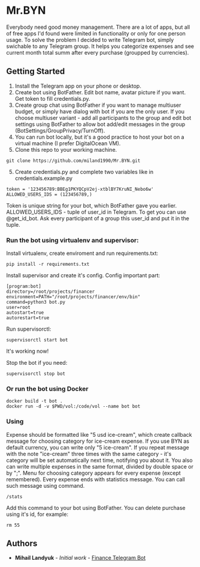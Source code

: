 # Mr.BYN

Everybody need good money management. There are a lot of apps, but all of free apps I'd found were limited in functionality or only for one person usage. To solve the problem I decided to write Telegram bot, simply swichable to any Telegram group. It helps you categorize expenses and see current month total summ after every purchase (groupped by currencies).

## Getting Started

1) Install the Telegram app on your phone or desktop.
2) Create bot using BotFather. Edit bot name, avatar picture if you want. Get token to fill credentials.py.
2) Create group chat using BotFather if you want to manage multiuser budget, or simply have dialog with bot if you are the only user. If you choose multiuser variant - add all participants to the group and edit bot settings using BotFather to allow bot add/edit messages in the group (BotSettings/GroupPrivacy/TurnOff).
3) You can run bot locally, but it's a good practice to host your bot on a virtual machine (I prefer DigitalOcean VM). 
4) Clone this repo to your working machine.
```
git clone https://github.com/miland1990/Mr.BYN.git
```
5) Create credentials.py and complete two variables like in credentials.example.py
```
token = '123456789:BBEg1PKYQCpV2ej-xtblBY7KruNI_Nebo6w'
ALLOWED_USERS_IDS = (123456789,)
```
Token is unique string for your bot, which BotFather gave you earlier. ALLOWED_USERS_IDS - tuple of user_id in Telegram. To get you can use @get_id_bot. Ask every participant of a group this user_id and put it in the tuple.
### Run the bot using virtualenv and supervisor:

Install virtualenv, create enviroment and run requirements.txt:

```
pip install -r requirements.txt
```

Install supervisor and create it's config. Config important part:

```
[program:bot]
directory=/root/projects/financer
environment=PATH="/root/projects/financer/env/bin"
command=python3 bot.py
user=root
autostart=true
autorestart=true
```

Run supervisorctl:

```
supervisorctl start bot
```
It's working now!

Stop the bot if you need:
```
supervisorctl stop bot
```

### Or run the bot using Docker
```
docker build -t bot .
docker run -d -v $PWD/vol:/code/vol --name bot bot
```

### Using

Expense should be formatted like "5 usd ice-cream", which create callback message for choosing category for ice-cream expense. 
If you use BYN as default currency, you can write only "5 ice-cream". 
If you repeat message with the note "ice-cream" three times with the same category - it's category will be set automatically next time, notifying you about it. You also can write multiple expenses in the same format, divided by double space or by ";". Menu for choosing category appears for every expense (except remembered). Every expense ends with statistics message. You can  call such message using command.
```
/stats
```
Add this command to  your bot using  BotFather.
You can delete purchase using it's id, for example:
```
rm 55
```

## Authors

* **Mihail Landyuk** - *Initial work* - [Finance Telegram Bot](https://github.com/miland1990/financer)
